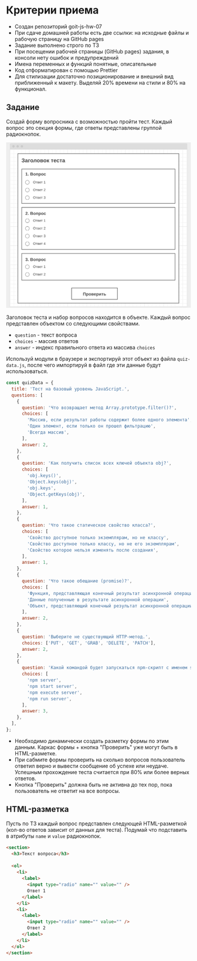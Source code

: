 # Критерии приема

- Создан репозиторий goit-js-hw-07
- При сдаче домашней работы есть две ссылки: на исходные файлы и рабочую
  страницу на GitHub pages
- Задание выполнено строго по ТЗ
- При посещении рабочей страницы (GitHub pages) задания, в консоли нету ошибок и
  предупреждений
- Имена переменных и функций понятные, описательные
- Код отформатирован с помощью Prettier
- Для стилизации достаточно позиционирование и внешний вид приближенный к
  макету. Выделяй 20% времени на стили и 80% на функционал.

## Задание

Создай форму вопросника с возможностью пройти тест. Каждый вопрос это секция
формы, где ответы представлены группой радиокнопок.

![preview](./preview.jpg)

Заголовок теста и набор вопросов находится в объекте. Каждый вопрос представлен
объектом со следующими свойствами.

- `question` - текст вопроса
- `choices` - массив ответов
- `answer` - индекс правильного ответа из массива `choices`

Используй модули в браузере и экспортируй этот объект из файла `quiz-data.js`,
после чего импортируй в файл где эти данные будут использоваться.

```js
const quizData = {
  title: 'Тест на базовый уровень JavaScript.',
  questions: [
    {
      question: 'Что возвращает метод Array.prototype.filter()?',
      choices: [
        'Массив, если результат работы содержит более одного элемента',
        'Один элемент, если только он прошел фильтрацию',
        'Всегда массив',
      ],
      answer: 2,
    },
    {
      question: 'Как получить список всех ключей объекта obj?',
      choices: [
        'obj.keys()',
        'Object.keys(obj)',
        'obj.keys',
        'Object.getKeys(obj)',
      ],
      answer: 1,
    },
    {
      question: 'Что такое статическое свойство класса?',
      choices: [
        'Свойство доступное только экземплярам, но не классу',
        'Свойство доступное только классу, но не его экземплярам',
        'Свойство которое нельзя изменять после создания',
      ],
      answer: 1,
    },
    {
      question: 'Что такое обещание (promise)?',
      choices: [
        'Функция, представляющая конечный результат асинхронной операции',
        'Данные полученные в результате асинхронной операции',
        'Объект, представляющий конечный результат асинхронной операции',
      ],
      answer: 2,
    },
    {
      question: 'Выберите не существующий HTTP-метод.',
      choices: ['PUT', 'GET', 'GRAB', 'DELETE', 'PATCH'],
      answer: 2,
    },
    {
      question: 'Какой командой будет запускаться npm-скрипт с именем server?',
      choices: [
        'npm server',
        'npm start server',
        'npm execute server',
        'npm run server',
      ],
      answer: 3,
    },
  ],
};
```

- Необходимо динамически создать разметку формы по этим данным. Каркас формы +
  кнопка "Проверить" уже могут быть в HTML-разметке.
- При сабмите формы проверить на сколько вопросов пользователь ответил верно и
  вывести сообщение об успехе или неудаче. Успешным прохождение теста считается
  при 80% или более верных ответов.
- Кнопка "Проверить" должна быть не активна до тех пор, пока пользователь не
  ответит на все вопросы.

## HTML-разметка

Пусть по ТЗ каждый вопрос представлен следующей HTML-разметкой (кол-во ответов
зависит от данных для теста). Подумай что подставить в атрибуты `name` и `value`
радиокнопок.

```html
<section>
  <h3>Текст вопроса</h3>

  <ol>
    <li>
      <label>
        <input type="radio" name="" value="" />
        Ответ 1
      </label>
    </li>
    <li>
      <label>
        <input type="radio" name="" value="" />
        Ответ 2
      </label>
    </li>
  </ol>
</section>
```
